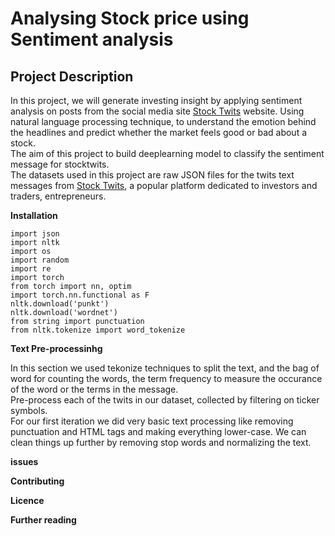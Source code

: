 # **Analysing Stock price using Sentiment analysis**

## **Project Description**
In this project, we will generate investing insight by applying sentiment analysis on posts from the social media site [Stock Twits](https://en.wikipedia.org/wiki/StockTwits) website. Using  natural language processing technique, to understand the emotion behind the headlines and predict whether the market feels good or bad about a stock.\
The aim of this project to build deeplearning model to classify the sentiment message for stocktwits.\
The datasets used in this project are raw JSON files for the twits text messages  from [Stock Twits](stocktwits.com), a popular platform dedicated to investors and traders, entrepreneurs.



**Installation**
```
import json
import nltk
import os
import random
import re
import torch
from torch import nn, optim
import torch.nn.functional as F
nltk.download('punkt')
nltk.download('wordnet')
from string import punctuation
from nltk.tokenize import word_tokenize
```

**Text Pre-processinhg**

In this section we used tekonize techniques to split the text, and the bag of word for counting the words, the term frequency to measure the occurance of the word or the terms in the message.\
Pre-process each of the twits in our dataset, collected by filtering on ticker symbols.\
For our first iteration we did very basic text processing like removing punctuation and HTML tags and making everything lower-case. We can clean things up further by removing stop words and normalizing the text.


**issues**


**Contributing**



**Licence**




**Further reading**

